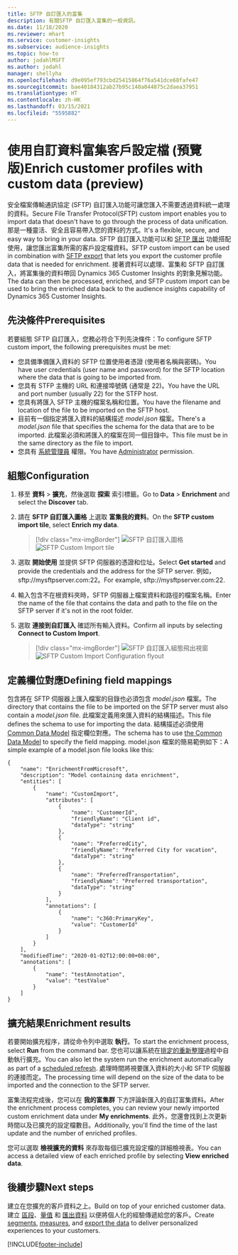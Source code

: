 ```yaml
---
title: SFTP 自訂匯入的富集
description: 有關SFTP 自訂匯入富集的一般資訊。
ms.date: 11/18/2020
ms.reviewer: mhart
ms.service: customer-insights
ms.subservice: audience-insights
ms.topic: how-to
author: jodahlMSFT
ms.author: jodahl
manager: shellyha
ms.openlocfilehash: d9e095ef793cbd25415864f76a541dce68fafe47
ms.sourcegitcommit: bae40184312ab27b95c140a044875c2daea37951
ms.translationtype: HT
ms.contentlocale: zh-HK
ms.lasthandoff: 03/15/2021
ms.locfileid: "5595882"
---
```

# <a name="enrich-customer-profiles-with-custom-data-preview"></a><span data-ttu-id="bdf3f-103">使用自訂資料富集客戶設定檔 (預覽版)</span><span class="sxs-lookup"><span data-stu-id="bdf3f-103">Enrich customer profiles with custom data (preview)</span></span>

<span data-ttu-id="bdf3f-104">安全檔案傳輸通訊協定 (SFTP) 自訂匯入功能可讓您匯入不需要透過資料統一處理的資料。</span><span class="sxs-lookup"><span data-stu-id="bdf3f-104">Secure File Transfer Protocol(SFTP) custom import enables you to import data that doesn't have to go through the process of data unification.</span></span> <span data-ttu-id="bdf3f-105">那是一種靈活、安全且容易帶入您的資料的方式。</span><span class="sxs-lookup"><span data-stu-id="bdf3f-105">It's a flexible, secure, and easy way to bring in your data.</span></span> <span data-ttu-id="bdf3f-106">SFTP 自訂匯入功能可以和 [SFTP 匯出](export-sftp.md) 功能搭配使用，讓您匯出富集所需的客戶設定檔資料。</span><span class="sxs-lookup"><span data-stu-id="bdf3f-106">SFTP custom import can be used in combination with [SFTP export](export-sftp.md) that lets you export the customer profile data that is needed for enrichment.</span></span> <span data-ttu-id="bdf3f-107">接著資料可以處理、富集和 SFTP 自訂匯入，將富集後的資料帶回 Dynamics 365 Customer Insights 的對象見解功能。</span><span class="sxs-lookup"><span data-stu-id="bdf3f-107">The data can then be processed, enriched, and SFTP custom import can be used to bring the enriched data back to the audience insights capability of Dynamics 365 Customer Insights.</span></span>

## <a name="prerequisites"></a><span data-ttu-id="bdf3f-108">先決條件</span><span class="sxs-lookup"><span data-stu-id="bdf3f-108">Prerequisites</span></span>

<span data-ttu-id="bdf3f-109">若要組態 SFTP 自訂匯入，您務必符合下列先決條件：</span><span class="sxs-lookup"><span data-stu-id="bdf3f-109">To configure SFTP custom import, the following prerequisites must be met:</span></span>

- <span data-ttu-id="bdf3f-110">您具備準備匯入資料的 SFTP 位置使用者憑證 (使用者名稱與密碼)。</span><span class="sxs-lookup"><span data-stu-id="bdf3f-110">You have user credentials (user name and password) for the SFTP location where the data that is going to be imported from.</span></span>
- <span data-ttu-id="bdf3f-111">您具有 STFP 主機的 URL 和連接埠號碼 (通常是 22)。</span><span class="sxs-lookup"><span data-stu-id="bdf3f-111">You have the URL and port number (usually 22) for the STFP host.</span></span>
- <span data-ttu-id="bdf3f-112">您具有將匯入 SFTP 主機的檔案名稱和位置。</span><span class="sxs-lookup"><span data-stu-id="bdf3f-112">You have the filename and location of the file to be imported on the SFTP host.</span></span>
- <span data-ttu-id="bdf3f-113">目前有一個指定將匯入資料的結構描述 *model.json* 檔案。</span><span class="sxs-lookup"><span data-stu-id="bdf3f-113">There's a *model.json* file that specifies the schema for the data that are to be imported.</span></span> <span data-ttu-id="bdf3f-114">此檔案必須和將匯入的檔案在同一個目錄中。</span><span class="sxs-lookup"><span data-stu-id="bdf3f-114">This file must be in the same directory as the file to import.</span></span>
- <span data-ttu-id="bdf3f-115">您具有 [系統管理員](permissions.md#administrator) 權限。</span><span class="sxs-lookup"><span data-stu-id="bdf3f-115">You have [Administrator](permissions.md#administrator) permission.</span></span>

## <a name="configuration"></a><span data-ttu-id="bdf3f-116">組態</span><span class="sxs-lookup"><span data-stu-id="bdf3f-116">Configuration</span></span>

1. <span data-ttu-id="bdf3f-117">移至 **資料** > **擴充**，然後選取 **探索** 索引標籤。</span><span class="sxs-lookup"><span data-stu-id="bdf3f-117">Go to **Data** > **Enrichment** and select the **Discover** tab.</span></span>

1. <span data-ttu-id="bdf3f-118">請在 **SFTP 自訂匯入圖格** 上選取 **富集我的資料**。</span><span class="sxs-lookup"><span data-stu-id="bdf3f-118">On the **SFTP custom import tile**, select **Enrich my data**.</span></span>

   > [!div class="mx-imgBorder"]
   > <span data-ttu-id="bdf3f-119">![SFTP 自訂匯入圖格](media/SFTP_Custom_Import_tile.png "SFTP 自訂匯入圖格")</span><span class="sxs-lookup"><span data-stu-id="bdf3f-119">![SFTP Custom Import tile](media/SFTP_Custom_Import_tile.png "SFTP Custom Import tile")</span></span>

1. <span data-ttu-id="bdf3f-120">選取 **開始使用** 並提供 SFTP 伺服器的憑證和位址。</span><span class="sxs-lookup"><span data-stu-id="bdf3f-120">Select **Get started** and provide the credentials and the address for the SFTP server.</span></span> <span data-ttu-id="bdf3f-121">例如，sftp://mysftpserver.com:22。</span><span class="sxs-lookup"><span data-stu-id="bdf3f-121">For example, sftp://mysftpserver.com:22.</span></span>

1. <span data-ttu-id="bdf3f-122">輸入包含不在根資料夾時，SFTP 伺服器上檔案資料和路徑的檔案名稱。</span><span class="sxs-lookup"><span data-stu-id="bdf3f-122">Enter the name of the file that contains the data and path to the file on the SFTP server if it's not in the root folder.</span></span>

1. <span data-ttu-id="bdf3f-123">選取 **連接到自訂匯入** 確認所有輸入資料。</span><span class="sxs-lookup"><span data-stu-id="bdf3f-123">Confirm all inputs by selecting **Connect to Custom Import**.</span></span>

   > [!div class="mx-imgBorder"]
   > <span data-ttu-id="bdf3f-124">![SFTP 自訂匯入組態飛出視窗](media/SFTP_Custom_Import_Configuration_flyout.png "SFTP 自訂匯入組態飛出視窗")</span><span class="sxs-lookup"><span data-stu-id="bdf3f-124">![SFTP Custom Import Configuration flyout](media/SFTP_Custom_Import_Configuration_flyout.png "SFTP Custom Import Configuration flyout")</span></span>

## <a name="defining-field-mappings"></a><span data-ttu-id="bdf3f-125">定義欄位對應</span><span class="sxs-lookup"><span data-stu-id="bdf3f-125">Defining field mappings</span></span> 

<span data-ttu-id="bdf3f-126">包含將在 SFTP 伺服器上匯入檔案的目錄也必須包含 *model.json* 檔案。</span><span class="sxs-lookup"><span data-stu-id="bdf3f-126">The directory that contains the file to be imported on the SFTP server must also contain a *model.json* file.</span></span> <span data-ttu-id="bdf3f-127">此檔案定義用來匯入資料的結構描述。</span><span class="sxs-lookup"><span data-stu-id="bdf3f-127">This file defines the schema to use for importing the data.</span></span> <span data-ttu-id="bdf3f-128">結構描述必須使用 [Common Data Model](/common-data-model/) 指定欄位對應。</span><span class="sxs-lookup"><span data-stu-id="bdf3f-128">The schema has to use [the Common Data Model](/common-data-model/) to specify the field mapping.</span></span> <span data-ttu-id="bdf3f-129">model.json 檔案的簡易範例如下：</span><span class="sxs-lookup"><span data-stu-id="bdf3f-129">A simple example of a model.json file looks like this:</span></span>

```
{
    "name": "EnrichmentFromMicrosoft",
    "description": "Model containing data enrichment",
    "entities": [
        {
            "name": "CustomImport",
            "attributes": [
                {
                    "name": "CustomerId",
                    "friendlyName": "Client id",
                    "dataType": "string"
                },
                {
                    "name": "PreferredCity",
                    "friendlyName": "Preferred City for vacation",
                    "dataType": "string"
                },
                {
                    "name": "PreferredTransportation",
                    "friendlyName": "Preferred transportation",
                    "dataType": "string"
                }
            ],
            "annotations": [
                {
                    "name": "c360:PrimaryKey",
                    "value": "CustomerId"
                }
            ]
        }
    ],
    "modifiedTime": "2020-01-02T12:00:00+08:00",
    "annotations": [
        {
            "name": "testAnnotation",
            "value": "testValue"
        }
    ]
}
```

## <a name="enrichment-results"></a><span data-ttu-id="bdf3f-130">擴充結果</span><span class="sxs-lookup"><span data-stu-id="bdf3f-130">Enrichment results</span></span>

<span data-ttu-id="bdf3f-131">若要開始擴充程序，請從命令列中選取 **執行**。</span><span class="sxs-lookup"><span data-stu-id="bdf3f-131">To start the enrichment process, select **Run** from the command bar.</span></span> <span data-ttu-id="bdf3f-132">您也可以讓系統在[排定的重新整理](system.md#schedule-tab)過程中自動執行擴充。</span><span class="sxs-lookup"><span data-stu-id="bdf3f-132">You can also let the system run the enrichment automatically as part of a [scheduled refresh](system.md#schedule-tab).</span></span> <span data-ttu-id="bdf3f-133">處理時間將視要匯入資料的大小和 SFTP 伺服器的連接而定。</span><span class="sxs-lookup"><span data-stu-id="bdf3f-133">The processing time will depend on the size of the data to be imported and the connection to the SFTP server.</span></span>

<span data-ttu-id="bdf3f-134">富集流程完成後，您可以在 **我的富集群** 下方評論新匯入的自訂富集資料。</span><span class="sxs-lookup"><span data-stu-id="bdf3f-134">After the enrichment process completes, you can review your newly imported custom enrichment data under **My enrichments**.</span></span> <span data-ttu-id="bdf3f-135">此外，您還會找到上次更新時間以及已擴充的設定檔數目。</span><span class="sxs-lookup"><span data-stu-id="bdf3f-135">Additionally, you'll find the time of the last update and the number of enriched profiles.</span></span>

<span data-ttu-id="bdf3f-136">您可以選取 **檢視擴充的資料** 來存取每個已擴充設定檔的詳細檢視表。</span><span class="sxs-lookup"><span data-stu-id="bdf3f-136">You can access a detailed view of each enriched profile by selecting **View enriched data**.</span></span>

## <a name="next-steps"></a><span data-ttu-id="bdf3f-137">後續步驟</span><span class="sxs-lookup"><span data-stu-id="bdf3f-137">Next steps</span></span>

<span data-ttu-id="bdf3f-138">建立在您擴充的客戶資料之上。</span><span class="sxs-lookup"><span data-stu-id="bdf3f-138">Build on top of your enriched customer data.</span></span> <span data-ttu-id="bdf3f-139">建立 [區段](segments.md)、[量值](measures.md) 和 [匯出資料](export-destinations.md) 以便將個人化的經驗傳遞給您的客戶。</span><span class="sxs-lookup"><span data-stu-id="bdf3f-139">Create [segments](segments.md), [measures](measures.md), and [export the data](export-destinations.md) to deliver personalized experiences to your customers.</span></span>




[!INCLUDE[footer-include](../includes/footer-banner.md)]